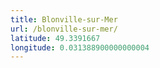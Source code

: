 ```yaml
---
title: Blonville-sur-Mer
url: /blonville-sur-mer/
latitude: 49.3391667
longitude: 0.031388900000000004
---
```

